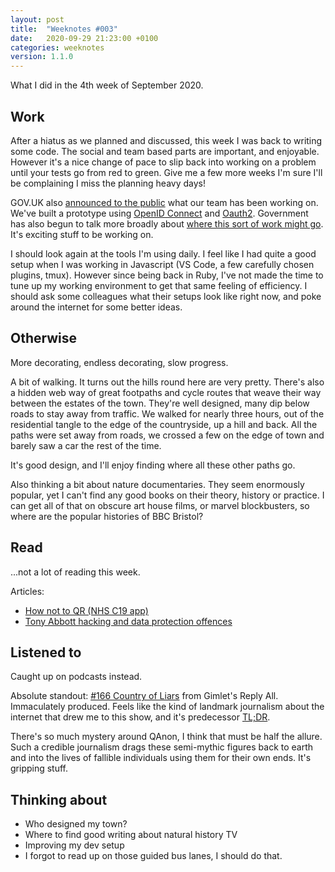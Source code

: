 ```yaml
---
layout: post
title:  "Weeknotes #003"
date:   2020-09-29 21:23:00 +0100
categories: weeknotes
version: 1.1.0
---
```


What I did in the 4th week of September 2020.

## Work

After a hiatus as we planned and discussed, this week I was back to writing some code. The social and team based parts are important, and enjoyable. However it's a nice change of pace to slip back into working on a problem until your tests go from red to green. Give me a few more weeks I'm sure I'll be complaining I miss the planning heavy days!

GOV.UK also [announced to the public][jen-announces-accounts] what our team has been working on. We've built a prototype using [OpenID Connect][oidc] and [Oauth2][oauth2]. Government has also begun to talk more broadly about [where this sort of work might go][cabinet-office-press-release]. It's exciting stuff to be working on.

I should look again at the tools I'm using daily. I feel like I had quite a good setup when I was working in Javascript (VS Code, a few carefully chosen plugins, tmux). However since being back in Ruby, I've not made the time to tune up my working environment to get that same feeling of efficiency. I should ask some colleagues what their setups look like right now, and poke around the internet for some better ideas.

## Otherwise

More decorating, endless decorating, slow progress.

A bit of walking. It turns out the hills round here are very pretty. There's also a hidden web way of great footpaths and cycle routes that weave their way between the estates of the town. They're well designed, many dip below roads to stay away from traffic. We walked for nearly three hours, out of the residential tangle to the edge of the countryside, up a hill and back. All the paths were set away from roads, we crossed a few on the edge of town and barely saw a car the rest of the time.

It's good design, and I'll enjoy finding where all these other paths go.

Also thinking a bit about nature documentaries. They seem enormously popular, yet I can't find any good books on their theory, history or practice. I can get all of that on obscure art house films, or marvel blockbusters, so where are the popular histories of BBC Bristol?

## Read

...not a lot of reading this week.

Articles:

- [How not to QR (NHS C19 app)][how-not-to-qr]
- [Tony Abbott hacking and data protection offences][dont-try-this-at-home]

## Listened to

Caught up on podcasts instead.

Absolute standout: [#166 Country of Liars][country-of-liars] from Gimlet's Reply All. Immaculately produced. Feels like the kind of landmark journalism about the internet that drew me to this show, and it's predecessor [TL;DR][tldr].

There's so much mystery around QAnon, I think that must be half the allure. Such a credible journalism drags these semi-mythic figures back to earth and into the lives of fallible individuals using them for their own ends. It's gripping stuff.

## Thinking about

- Who designed my town?
- Where to find good writing about natural history TV
- Improving my dev setup
- I forgot to read up on those guided bus lanes, I should do that.

[jen-announces-accounts]: https://gds.blog.gov.uk/2020/09/22/introducing-gov-uk-accounts/
[oidc]: https://openid.net/connect/
[oauth2]: https://oauth.net/2/
[cabinet-office-press-release]: https://www.gov.uk/government/news/new-trial-to-offer-streamlined-use-of-govuk
[country-of-liars]: https://gimletmedia.com/shows/reply-all/llhe5nm
[tldr]: http://feeds.wnyc.org/otm_tldr
[how-not-to-qr]: https://www.revk.uk/2020/09/how-not-to-qr-nhs-c19-app.html
[dont-try-this-at-home]: https://web.archive.org/web/20200921091643/https://informationrightsandwrongs.com/2020/09/18/tony-abbott-hacking-and-data-protection-offences/
[week-001-thinking-about]: https://huwdiprose.co.uk/weeknotes/2020/09/11/weeknotes-001/#thinking-about